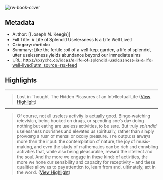 ![rw-book-cover](https://omicron.aeon.co/images/501316c6-7891-4cc2-94bc-ada2ccb1e87c/2700x1530.jpg)

## Metadata
- Author: [[Joseph M. Keegin]]
- Full Title: A Life of Splendid Uselessness Is a Life Well Lived
- Category: #articles
- Summary: Like the fertile soil of a well-kept garden, a life of splendid, utter uselessness yields abundance beyond our immediate aims
- URL: https://psyche.co/ideas/a-life-of-splendid-uselessness-is-a-life-well-lived?utm_source=rss-feed

## Highlights
***

> Lost in Thought: The Hidden Pleasures of an Intellectual Life ([View Highlight](https://read.readwise.io/read/01gzy49pz92m2jx3m62rh7vb2b))

***

> Of course, not all useless activity is actually good. Binge-watching television, being hooked on drugs, or spending one’s day doing nothing but eating are useless activities, to be sure. But truly *splendid* uselessness nourishes and elevates us spiritually, rather than simply providing a rush of mental or bodily pleasure. The output is always more than the input: the contemplation of nature, the joy of music-making, and even the study of mathematics can be rich and ennobling activities that, while also being pleasurable, reward the intellect and the soul. And the more we engage in these kinds of activities, the more we hone our sensibility and capacity for receptivity – and these qualities allow us to pay attention to, learn from and, ultimately, act in the world. ([View Highlight](https://read.readwise.io/read/01gzy4tr510wk7afj3pgf6vywm))

